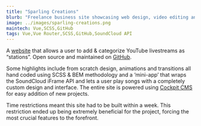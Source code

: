 ```yaml
---
title: "Sparling Creations"
blurb: "Freelance business site showcasing web design, video editing and music production talents. Written primarily in Vue."
image: ../images/sparling-creations.png
maintech: Vue,SCSS,GitHub
tags: Vue,Vue Router,SCSS,GitHub,SoundCloud API  
---
```

A [website](https://livestreamradio.netlify.com/) that allows a user to add & categorize YouTube livestreams as “stations”. Open source and maintained on [GitHub](https://github.com/sparlos/livestream-radio).

Some highlights include from scratch design, animations and transitions all hand coded using SCSS & BEM methodology and a ‘mini-app’ that wraps the SoundCloud iFrame API and lets a user play songs with a completely custom design and interface. The entire site is powered using [Cockpit CMS](https://getcockpit.com/) for easy addition of new projects.

Time restrictions meant this site had to be built within a week. This restriction ended up being extremely beneficial for the project, forcing the most crucial features to the forefront.
